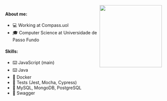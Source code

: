 <img align="right" height="200em" src="https://github-readme-stats.vercel.app/api/top-langs/?username=leonardocrestani&layout=compact&langs_count=7&theme=default"/>

#### About me:
- 💻 Working at Compass.uol
- 🎓 Computer Science at Universidade de Passo Fundo

#### Skills:
- ⌨️ JavaScript (main)
- ⌨️ Java
- 🧮 Docker
- 🧫 Tests (Jest, Mocha, Cypress)
- 🏮 MySQL, MongoDB, PostgreSQL
- 📄 Swagger
<br>


  
<!--
**leonardocrestani/leonardocrestani** is a ✨ _special_ ✨ repository because its `README.md` (this file) appears on your GitHub profile.

Here are some ideas to get you started:

- 🔭 I’m currently working on ...
- 🌱 I’m currently learning ...
- 👯 I’m looking to collaborate on ...
- 🤔 I’m looking for help with ...
- 💬 Ask me about ...
- 📫 How to reach me: ...
- 😄 Pronouns: ...
- ⚡ Fun fact: ...
-->
